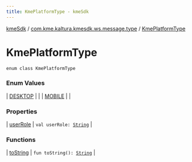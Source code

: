 ```yaml
---
title: KmePlatformType - kmeSdk
---
```


[kmeSdk](../../index.html) / [com.kme.kaltura.kmesdk.ws.message.type](../index.html) / [KmePlatformType](./index.html)

# KmePlatformType

`enum class KmePlatformType`

### Enum Values

| [DESKTOP](-d-e-s-k-t-o-p.html) |  |
| [MOBILE](-m-o-b-i-l-e.html) |  |

### Properties

| [userRole](user-role.html) | `val userRole: `[`String`](https://kotlinlang.org/api/latest/jvm/stdlib/kotlin/-string/index.html) |

### Functions

| [toString](to-string.html) | `fun toString(): `[`String`](https://kotlinlang.org/api/latest/jvm/stdlib/kotlin/-string/index.html) |


